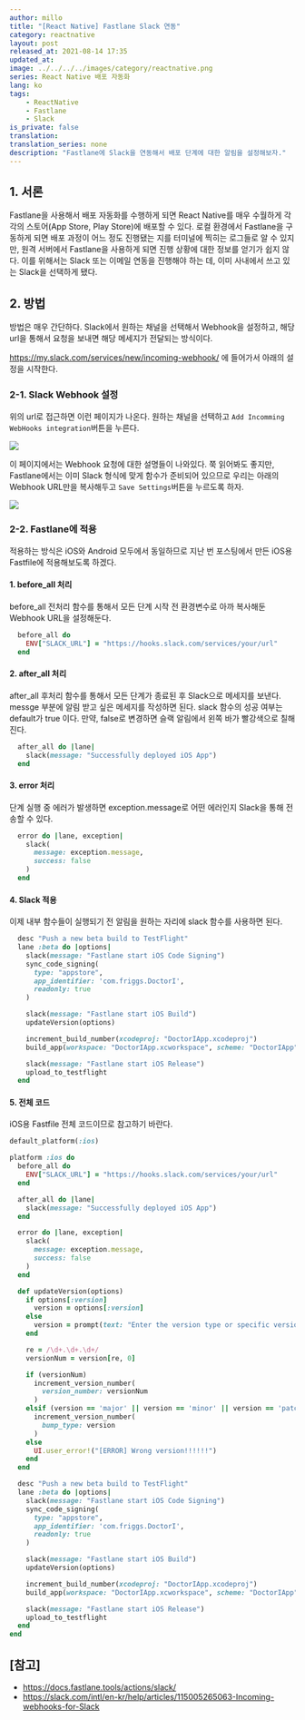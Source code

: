 ```yaml
---
author: millo
title: "[React Native] Fastlane Slack 연동"
category: reactnative
layout: post
released_at: 2021-08-14 17:35
updated_at:
image: ../../../../images/category/reactnative.png
series: React Native 배포 자동화
lang: ko
tags:
    - ReactNative
    - Fastlane
    - Slack
is_private: false
translation:
translation_series: none
description: "Fastlane에 Slack을 연동해서 배포 단계에 대한 알림을 설정해보자."
---
```


## 1. 서론

Fastlane을 사용해서 배포 자동화를 수행하게 되면 React Native를 매우 수월하게 각각의 스토어(App Store, Play Store)에 배포할 수 있다. 로컬 환경에서 Fastlane을 구동하게 되면 배포 과정이 어느 정도 진행됐는 지를 터미널에 찍히는 로그들로 알 수 있지만, 원격 서버에서 Fastlane을 사용하게 되면 진행 상황에 대한 정보를 얻기가 쉽지 않다. 이를 위해서는 Slack 또는 이메일 연동을 진행해야 하는 데, 이미 사내에서 쓰고 있는 Slack을 선택하게 됐다.

## 2. 방법

방법은 매우 간단하다. Slack에서 원하는 채널을 선택해서 Webhook을 설정하고, 해당 url을 통해서 요청을 보내면 해당 메세지가 전달되는 방식이다.

https://my.slack.com/services/new/incoming-webhook/ 에 들어가서 아래의 설정을 시작한다.

### 2-1. Slack Webhook 설정

위의 url로 접근하면 이런 페이지가 나온다. 원하는 채널을 선택하고 `Add Incomming WebHooks integration`버튼을 누른다.

![](../../../../images/2021/08/fastlane-slack-1.png)

이 페이지에서는 Webhook 요청에 대한 설명들이 나와있다. 쭉 읽어봐도 좋지만, Fastlane에서는 이미 Slack 형식에 맞게 함수가 준비되어 있으므로 우리는 아래의 Webhook URL만을 복사해두고 `Save Settings`버튼을 누르도록 하자.

![](../../../../images/2021/08/fastlane-slack-2.png)

### 2-2. Fastlane에 적용

적용하는 방식은 iOS와 Android 모두에서 동일하므로 지난 번 포스팅에서 만든 iOS용 Fastfile에 적용해보도록 하겠다.

#### 1. before_all 처리

before_all 전처리 함수를 통해서 모든 단계 시작 전 환경변수로 아까 복사해둔 Webhook URL을 설정해둔다.

```ruby
  before_all do
    ENV["SLACK_URL"] = "https://hooks.slack.com/services/your/url"
  end
```

#### 2. after_all 처리

after_all 후처리 함수를 통해서 모든 단계가 종료된 후 Slack으로 메세지를 보낸다. messge 부분에 알림 받고 싶은 메세지를 작성하면 된다. slack 함수의 성공 여부는 default가 true 이다. 만약, false로 변경하면 슬랙 알림에서 왼쪽 바가 빨강색으로 칠해진다.

```ruby
  after_all do |lane|
    slack(message: "Successfully deployed iOS App")
  end
```

#### 3. error 처리

단계 실행 중 에러가 발생하면 exception.message로 어떤 에러인지 Slack을 통해 전송할 수 있다.

```ruby
  error do |lane, exception|
    slack(
      message: exception.message,
      success: false
    )
  end
```

#### 4. Slack 적용

이제 내부 함수들이 실행되기 전 알림을 원하는 자리에 slack 함수를 사용하면 된다.

```ruby
  desc "Push a new beta build to TestFlight"
  lane :beta do |options|
    slack(message: "Fastlane start iOS Code Signing")
    sync_code_signing(
      type: "appstore",
      app_identifier: 'com.friggs.DoctorI',
      readonly: true
    )

    slack(message: "Fastlane start iOS Build")
    updateVersion(options)

    increment_build_number(xcodeproj: "DoctorIApp.xcodeproj")
    build_app(workspace: "DoctorIApp.xcworkspace", scheme: "DoctorIApp")

    slack(message: "Fastlane start iOS Release")
    upload_to_testflight
  end
```

#### 5. 전체 코드

iOS용 Fastfile 전체 코드이므로 참고하기 바란다.

```ruby
default_platform(:ios)

platform :ios do
  before_all do
    ENV["SLACK_URL"] = "https://hooks.slack.com/services/your/url"
  end

  after_all do |lane|
    slack(message: "Successfully deployed iOS App")
  end

  error do |lane, exception|
    slack(
      message: exception.message,
      success: false
    )
  end

  def updateVersion(options)
    if options[:version]
      version = options[:version]
    else
      version = prompt(text: "Enter the version type or specific version\n(major, minor, patch or 1.0.0): ")
    end

    re = /\d+.\d+.\d+/
    versionNum = version[re, 0]

    if (versionNum)
      increment_version_number(
        version_number: versionNum
      )
    elsif (version == 'major' || version == 'minor' || version == 'patch')
      increment_version_number(
        bump_type: version
      )
    else
      UI.user_error!("[ERROR] Wrong version!!!!!!")
    end
  end

  desc "Push a new beta build to TestFlight"
  lane :beta do |options|
    slack(message: "Fastlane start iOS Code Signing")
    sync_code_signing(
      type: "appstore",
      app_identifier: 'com.friggs.DoctorI',
      readonly: true
    )

    slack(message: "Fastlane start iOS Build")
    updateVersion(options)

    increment_build_number(xcodeproj: "DoctorIApp.xcodeproj")
    build_app(workspace: "DoctorIApp.xcworkspace", scheme: "DoctorIApp")

    slack(message: "Fastlane start iOS Release")
    upload_to_testflight
  end
end
```

## [참고]

-   https://docs.fastlane.tools/actions/slack/
-   https://slack.com/intl/en-kr/help/articles/115005265063-Incoming-webhooks-for-Slack
